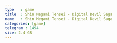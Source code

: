 ```yaml
---
type   : game
title  : Shin Megami Tensei - Digital Devil Saga
name   : Shin Megami Tensei - Digital Devil Saga
categories: [game]
telegram : 1494
size: 2.4 GB
---
```




